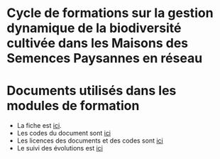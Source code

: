 # Cycle de formations sur la gestion dynamique de la biodiversité cultivée dans les Maisons des Semences Paysannes en réseau

# Documents utilisés dans les modules de formation

- La fiche est [ici](https://priviere.github.io/module_figures_images_photos/).
- Les codes du document sont [ici](https://github.com/priviere/module_figures_images_photos/tree/master/fiche) 
- Les licences des documents et des codes sont [ici](https://github.com/priviere/module_figures_images_photos/blob/master/fiche/LICENCE.md) 
- Le suivi des évolutions est [ici](https://github.com/priviere/module_figures_images_photos/blob/master/fiche/NEWS.md)



